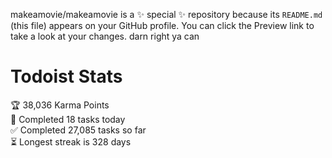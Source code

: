 makeamovie/makeamovie is a ✨ special ✨ repository because its `README.md` (this file) appears on your GitHub profile.
You can click the Preview link to take a look at your changes. darn right ya can

# Todoist Stats

<!-- TODO-IST:START -->
🏆  38,036 Karma Points           
🌸  Completed 18 tasks today           
✅  Completed 27,085 tasks so far           
⏳  Longest streak is 328 days
<!-- TODO-IST:END -->